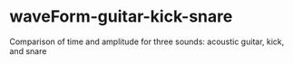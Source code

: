 # waveForm-guitar-kick-snare
Comparison of time and amplitude for three sounds: acoustic guitar, kick, and snare
